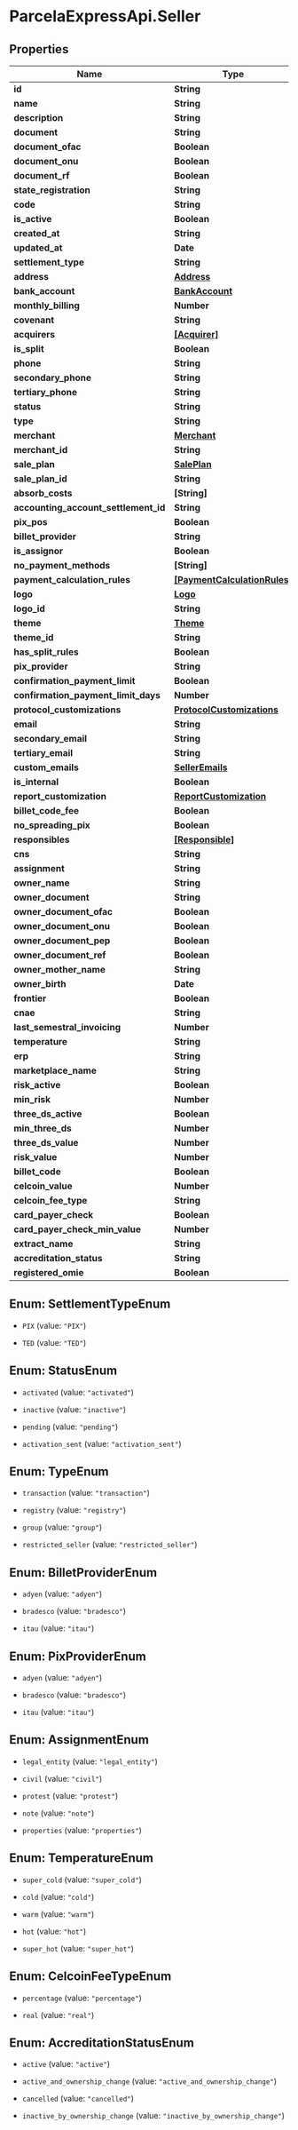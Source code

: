 # ParcelaExpressApi.Seller

## Properties

Name | Type | Description | Notes
------------ | ------------- | ------------- | -------------
**id** | **String** |  | [optional] 
**name** | **String** |  | 
**description** | **String** |  | 
**document** | **String** |  | 
**document_ofac** | **Boolean** |  | [optional] 
**document_onu** | **Boolean** |  | [optional] 
**document_rf** | **Boolean** |  | [optional] 
**state_registration** | **String** |  | [optional] 
**code** | **String** |  | 
**is_active** | **Boolean** |  | [optional] 
**created_at** | **String** |  | [optional] 
**updated_at** | **Date** |  | [optional] 
**settlement_type** | **String** |  | 
**address** | [**Address**](Address.md) |  | 
**bank_account** | [**BankAccount**](BankAccount.md) |  | 
**monthly_billing** | **Number** |  | 
**covenant** | **String** |  | [optional] 
**acquirers** | [**[Acquirer]**](Acquirer.md) |  | [optional] 
**is_split** | **Boolean** |  | [optional] 
**phone** | **String** |  | [optional] 
**secondary_phone** | **String** |  | [optional] 
**tertiary_phone** | **String** |  | [optional] 
**status** | **String** |  | 
**type** | **String** |  | 
**merchant** | [**Merchant**](Merchant.md) |  | 
**merchant_id** | **String** |  | [optional] 
**sale_plan** | [**SalePlan**](SalePlan.md) |  | 
**sale_plan_id** | **String** |  | [optional] 
**absorb_costs** | **[String]** |  | [optional] 
**accounting_account_settlement_id** | **String** |  | 
**pix_pos** | **Boolean** |  | [optional] 
**billet_provider** | **String** |  | 
**is_assignor** | **Boolean** |  | [optional] 
**no_payment_methods** | **[String]** |  | [optional] 
**payment_calculation_rules** | [**[PaymentCalculationRules]**](PaymentCalculationRules.md) |  | [optional] 
**logo** | [**Logo**](Logo.md) |  | [optional] 
**logo_id** | **String** |  | [optional] 
**theme** | [**Theme**](Theme.md) |  | [optional] 
**theme_id** | **String** |  | [optional] 
**has_split_rules** | **Boolean** |  | [optional] 
**pix_provider** | **String** |  | [optional] 
**confirmation_payment_limit** | **Boolean** |  | [optional] 
**confirmation_payment_limit_days** | **Number** |  | [optional] 
**protocol_customizations** | [**ProtocolCustomizations**](ProtocolCustomizations.md) |  | [optional] 
**email** | **String** |  | [optional] 
**secondary_email** | **String** |  | [optional] 
**tertiary_email** | **String** |  | [optional] 
**custom_emails** | [**SellerEmails**](SellerEmails.md) |  | [optional] 
**is_internal** | **Boolean** |  | [optional] 
**report_customization** | [**ReportCustomization**](ReportCustomization.md) |  | [optional] 
**billet_code_fee** | **Boolean** |  | [optional] 
**no_spreading_pix** | **Boolean** |  | [optional] 
**responsibles** | [**[Responsible]**](Responsible.md) |  | [optional] 
**cns** | **String** |  | [optional] 
**assignment** | **String** |  | [optional] 
**owner_name** | **String** |  | [optional] 
**owner_document** | **String** |  | [optional] 
**owner_document_ofac** | **Boolean** |  | [optional] 
**owner_document_onu** | **Boolean** |  | [optional] 
**owner_document_pep** | **Boolean** |  | [optional] 
**owner_document_ref** | **Boolean** |  | [optional] 
**owner_mother_name** | **String** |  | [optional] 
**owner_birth** | **Date** |  | [optional] 
**frontier** | **Boolean** |  | [optional] 
**cnae** | **String** |  | [optional] 
**last_semestral_invoicing** | **Number** |  | [optional] 
**temperature** | **String** |  | [optional] 
**erp** | **String** |  | [optional] 
**marketplace_name** | **String** |  | [optional] 
**risk_active** | **Boolean** |  | [optional] 
**min_risk** | **Number** |  | [optional] 
**three_ds_active** | **Boolean** |  | [optional] 
**min_three_ds** | **Number** |  | [optional] 
**three_ds_value** | **Number** |  | [optional] 
**risk_value** | **Number** |  | [optional] 
**billet_code** | **Boolean** |  | [optional] 
**celcoin_value** | **Number** |  | [optional] 
**celcoin_fee_type** | **String** |  | [optional] 
**card_payer_check** | **Boolean** |  | [optional] 
**card_payer_check_min_value** | **Number** |  | [optional] 
**extract_name** | **String** |  | [optional] 
**accreditation_status** | **String** |  | [optional] 
**registered_omie** | **Boolean** |  | [optional] 



## Enum: SettlementTypeEnum


* `PIX` (value: `"PIX"`)

* `TED` (value: `"TED"`)





## Enum: StatusEnum


* `activated` (value: `"activated"`)

* `inactive` (value: `"inactive"`)

* `pending` (value: `"pending"`)

* `activation_sent` (value: `"activation_sent"`)





## Enum: TypeEnum


* `transaction` (value: `"transaction"`)

* `registry` (value: `"registry"`)

* `group` (value: `"group"`)

* `restricted_seller` (value: `"restricted_seller"`)





## Enum: BilletProviderEnum


* `adyen` (value: `"adyen"`)

* `bradesco` (value: `"bradesco"`)

* `itau` (value: `"itau"`)





## Enum: PixProviderEnum


* `adyen` (value: `"adyen"`)

* `bradesco` (value: `"bradesco"`)

* `itau` (value: `"itau"`)





## Enum: AssignmentEnum


* `legal_entity` (value: `"legal_entity"`)

* `civil` (value: `"civil"`)

* `protest` (value: `"protest"`)

* `note` (value: `"note"`)

* `properties` (value: `"properties"`)





## Enum: TemperatureEnum


* `super_cold` (value: `"super_cold"`)

* `cold` (value: `"cold"`)

* `warm` (value: `"warm"`)

* `hot` (value: `"hot"`)

* `super_hot` (value: `"super_hot"`)





## Enum: CelcoinFeeTypeEnum


* `percentage` (value: `"percentage"`)

* `real` (value: `"real"`)





## Enum: AccreditationStatusEnum


* `active` (value: `"active"`)

* `active_and_ownership_change` (value: `"active_and_ownership_change"`)

* `cancelled` (value: `"cancelled"`)

* `inactive_by_ownership_change` (value: `"inactive_by_ownership_change"`)




